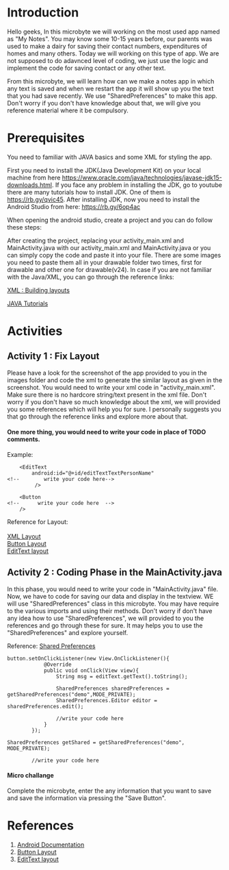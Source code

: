 # Introduction

Hello geeks, In this microbyte we will working on the most used app named as "My Notes". You may know some 10-15 years before, our parents was used to make a dairy for saving their contact numbers, expenditures of homes and many others. Today we will working on this type of app. We are not supposed to do adavnced level of coding, we just use the logic and implement the code for saving contact or any other text.

From this microbyte, we will learn how can we make a notes app in which any text is saved and when we restart the app it will show up you the text that you had save recently. We  use "SharedPreferences" to make this app. Don't worry if you don't have knowledge about that, we will give you reference material where it be compulsory.


# Prerequisites

You need to familiar with JAVA basics and some XML for styling the app.

First you need to install the JDK(Java Development Kit) on your local machine from here https://www.oracle.com/java/technologies/javase-jdk15-downloads.html. If you face any problem in installing the JDK, go to youtube there are many tutorials how to install JDK. One of them is https://rb.gy/qvic45. After installing JDK, now you need to install the Android Studio from here: https://rb.gy/6op4ac

When opening the android studio, create a project and you can do follow these steps:

After creating the project, replacing your activity_main.xml and MainActivity.java with our activity_main.xml and MainActivity.java or you can simply copy the code and paste it into your file.
There are some images you need to paste them all in your drawable folder two times, first for drawable and other one for drawable(v24).
In case if you are not familiar with the Java/XML, you can go through the reference links:

[XML : Building layouts](https://classroom.udacity.com/courses/ud834)

[JAVA Tutorials](https://www.w3schools.com/java/)


# Activities

## Activity 1 : Fix Layout

Please have a look for the screenshot of the app provided to you in the images folder and code the xml to generate the similar layout as given in the screenshot. You would need to write your xml code in "activity_main.xml".  Make sure there is no hardcore string/text present in the xml file. Don't worry if you don't have so much knowledge about the xml, we will provided you some references which will help you for sure. I personally suggests you that go through the reference links and explore more about that.

#### One more thing, you would need to write your code in place of TODO comments. 
Example: 

```
    <EditText
        android:id="@+id/editTextTextPersonName"
<!--        write your code here-->
         />

    <Button
<!--      write your code here  -->
    />  
```

Reference for Layout:<br/><br/>
[XML Layout](https://developer.android.com/guide/topics/ui/declaring-layout)<br/>
[Button Layout](https://developer.android.com/guide/topics/ui/controls/button)<br/>
[EditText layout](https://developer.android.com/reference/android/widget/EditText)


## Activity 2 : Coding Phase in the MainActivity.java

In this phase, you would need to write your code in "MainActivity.java" file. Now, we have to code for saving our data and display in the textview. WE will use "SharedPreferences" class in this microbyte. You may have require to the various imports and using their methods. 
Don't worry if don't have any idea how to use "SharedPreferences", we will provided to you the references and go through these for sure. It may helps you to use the "SharedPreferences" and explore yourself.

Reference:  [Shared Preferences](https://www.tutorialspoint.com/android/android_shared_preferences.htm)

```
button.setOnClickListener(new View.OnClickListener(){
            @Override
            public void onClick(View view){
                String msg = editText.getText().toString();

                SharedPreferences sharedPreferences = getSharedPreferences("demo",MODE_PRIVATE);
                SharedPreferences.Editor editor = sharedPreferences.edit();

                //write your code here
            }
        });

SharedPreferences getShared = getSharedPreferences("demo", MODE_PRIVATE);

        //write your code here
```

#### Micro challange

Complete the microbyte, enter the any information that you want to save and save the information via pressing the "Save Button".


# References

1. [Android Documentation](https://developer.android.com/)
2. [Button Layout](https://developer.android.com/guide/topics/ui/controls/button)
3. [EditText layout](https://developer.android.com/reference/android/widget/EditText)
